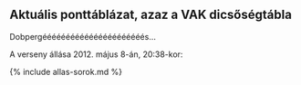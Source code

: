 ## Aktuális ponttáblázat, azaz a VAK dicsőségtábla

Dobpergéééééééééééééééééééééés...

A verseny állása 2012. május 8-án, 20:38-kor:

{% include allas-sorok.md %}
